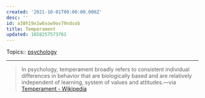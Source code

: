 ```yaml
---
created: '2021-10-01T00:00:00.000Z'
desc: ''
id: a38h19x1w6sow9ov79ndsob
title: Temperament
updated: 1658257573761
---
```

   
Topics::  [psychology](../topics/psychology.md)   
   
   
---   
   
> In psychology, temperament broadly refers to consistent individual differences in behavior that are biologically based and are relatively independent of learning, system of values and attitudes.—via [Temperament - Wikipedia](https://en.wikipedia.org/wiki/Temperament)